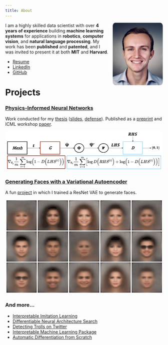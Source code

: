 ```yaml
---
title: About
---
```


<img style="float: right; margin-left:10px; border-radius:5%" height="200" width="auto" src="images/headshot.jpg">

I am a highly skilled data scientist with over **4 years of experience** building **machine learning systems** for applications in **robotics**, **computer vision**, and **natural language processing**. My work has been **published** and **patented**, and I was invited to present it at both **MIT** and **Harvard**.
- [Resume](resume/DylanRandleResume.pdf)
- [LinkedIn](https://linkedin.com/in/dylanrandle/)
- [GitHub](https://github.com/dylanrandle)

# Projects

### [Physics-Informed Neural Networks](projects/docs/Harvard_Masters_Thesis_Submit.pdf)

Work conducted for my [thesis](projects/docs/Harvard_Masters_Thesis_Submit.pdf) ([slides](projects/docs/Thesis_Defense_Presentation_Final.pdf), [defense](https://www.youtube.com/watch?feature=player_embedded&v=bq2FurxD2Xo)). Published as a [preprint](projects/docs/GAN_Paper_Preprint.pdf) and ICML workshop [paper](projects/docs/GAN_Paper_AI4Science.pdf).

[![denn_diagram](projects/images/deqgan.png)](projects/docs/Harvard_Masters_Thesis_Submit.pdf)

### [Generating Faces with a Variational Autoencoder](https://github.com/dylanrandle/deepgen)

A fun [project](https://github.com/dylanrandle/deepgen) in which I trained a ResNet VAE to generate faces.

[![deepgen_gif](projects/images/deepgen.gif)](https://github.com/dylanrandle/deepgen)

### And more...

- [Interpretable Imitation Learning](projects/docs/IRL_Final_Report.pdf)
- [Differentiable Neural Architecture Search](https://towardsdatascience.com/investigating-differentiable-neural-architecture-search-for-scientific-datasets-62899be8714e?source=friends_link&sk=bece331a719b31f24118c4b538b71d4f)
- [Detecting Trolls on Twitter](https://dylanrandle.github.io/troll_classification)
- [Interpretable Machine Learning Package](https://github.com/dylanrandle/pynterp)
- [Automatic Differentiation from Scratch](https://github.com/dylanrandle/autograd)

<!-- 
# CUT
- [A Review of Bayesian GANs](projects/bayesgan/bayesgan.html)
- [Workshop on Containerized Cloud Computing](https://colab.research.google.com/drive/1HUxNsHqqTZ1FRuveu6SS6gr6lCVe6QqO)
- [Training Tensorflow Models on a Spark Cluster](https://github.com/dylanrandle/spark-tensorflow)
- [Causal LSTMs for Mouse Microbiome Modeling](https://github.com/dylanrandle/microbiome)
-->
